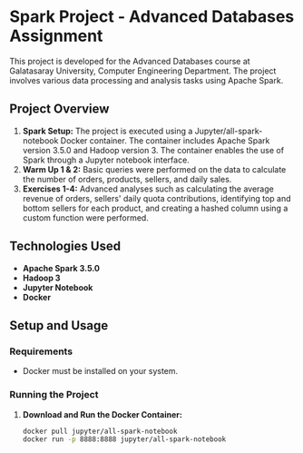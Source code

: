 
# Spark Project - Advanced Databases Assignment 

This project is developed for the Advanced Databases course at Galatasaray University, Computer Engineering Department. The project involves various data processing and analysis tasks using Apache Spark.

## Project Overview

1. **Spark Setup:** The project is executed using a Jupyter/all-spark-notebook Docker container. The container includes Apache Spark version 3.5.0 and Hadoop version 3. The container enables the use of Spark through a Jupyter notebook interface.
2. **Warm Up 1 & 2:** Basic queries were performed on the data to calculate the number of orders, products, sellers, and daily sales.
3. **Exercises 1-4:** Advanced analyses such as calculating the average revenue of orders, sellers' daily quota contributions, identifying top and bottom sellers for each product, and creating a hashed column using a custom function were performed.

## Technologies Used

- **Apache Spark 3.5.0**
- **Hadoop 3**
- **Jupyter Notebook**
- **Docker**

## Setup and Usage

### Requirements

- Docker must be installed on your system.

### Running the Project

1. **Download and Run the Docker Container:**
   ```bash
   docker pull jupyter/all-spark-notebook
   docker run -p 8888:8888 jupyter/all-spark-notebook
